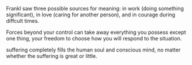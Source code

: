 Frankl saw three possible sources for meaning: in work (doing something significant), in love (caring for another person), and in courage during diffcult times.

Forces beyond your control can take away everything you possess except one thing, your freedom to choose how you will respond to the situation.

suffering completely fills the human soul and conscious mind, no matter whether the suffering is great or little.